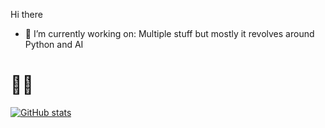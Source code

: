 Hi there

<!--
**MANU-CHAUHAN/manu-chauhan** is a ✨ _special_ ✨ repository because its `README.md` (this file) appears on your GitHub profile.

Here are some ideas to get you started:-->

- 🔭 I’m currently working on: Multiple stuff but mostly it revolves around Python and AI



# 👨‍💻

[![GitHub stats](https://github-readme-stats.vercel.app/api?username=MANU-CHAUHAN&show_icons=true&theme=algolia)](https://github.com/anuraghazra/github-readme-stats)

<!-- 
### Activity Graph
[![MANU-CHAUHAN's github activity graph](https://activity-graph.herokuapp.com/graph?username=MANU-CHAUHAN&theme=react-dark)](https://github.com/ashutosh00710/github-readme-activity-graph)
 -->

